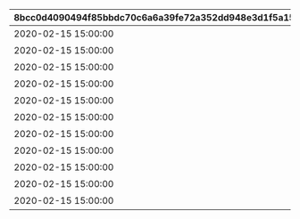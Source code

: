 |8bcc0d4090494f85bbdc70c6a6a39fe72a352dd948e3d1f5a15834615509e1a0|a2e9a828735c0a475f9d4876037e8d7f52f714f0504a9304c567ddd91db0a5ba|3c992d4d74e8d62e0f5d3b16af54279cfa8aea7130e2fa36b9204286880ac67b|e619dda5fbe98ea342a25f9ea128dd78397c790f18eb1acdd717c40a81d7970f|d72347cb87340c5a47ee787fd99bf75094eb1de24ce312a859beb9d4e9cfdf39|336a65036fa1f55a659ee1d12add7903c030519778afdad9e87132fb2c380458|
| --- | --- | --- | --- | --- | --- |
|2020-02-15 15:00:00|おまかせ|1|1|1||
|2020-02-15 15:00:00|デフォルト|2|2|2||
|2020-02-15 15:00:00|アニバーサリー|3|3|3||
|2020-02-15 15:00:00|ピンク|4|4|1||
|2020-02-15 15:00:00|レッド|5|5|1||
|2020-02-15 15:00:00|イエロー|6|6|1||
|2020-02-15 15:00:00|グリーン|7|7|1||
|2020-02-15 15:00:00|ライトブルー|8|8|1||
|2020-02-15 15:00:00|ブルー|9|9|1||
|2020-02-15 15:00:00|パープル|10|10|1||
|2020-02-15 15:00:00|グレー|11|11|1||
